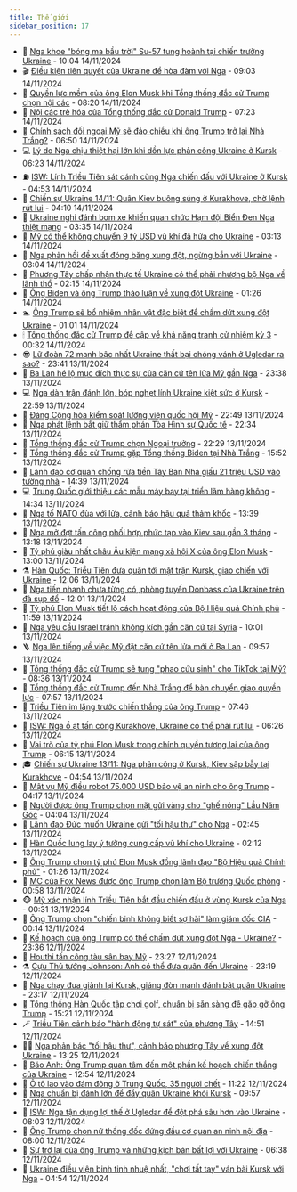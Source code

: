 ```yaml
---
title: Thế giới
sidebar_position: 17
---
```


<!-- dantri-the-gioi:START -->
- 🌋 [Nga khoe &quot;bóng ma bầu trời&quot; Su-57 tung hoành tại chiến trường Ukraine](https://dantri.com.vn/the-gioi/nga-khoe-bong-ma-bau-troi-su-57-tung-hoanh-tai-chien-truong-ukraine-20241114165005727.htm) - 10:04 14/11/2024
- 🎬 [Điều kiện tiên quyết của Ukraine để hòa đàm với Nga](https://dantri.com.vn/the-gioi/dieu-kien-tien-quyet-cua-ukraine-de-hoa-dam-voi-nga-20241114152526933.htm) - 09:03 14/11/2024
- 🧰 [Quyền lực mềm của ông Elon Musk khi Tổng thống đắc cử Trump chọn nội các](https://dantri.com.vn/the-gioi/quyen-luc-mem-cua-ong-elon-musk-khi-tong-thong-dac-cu-trump-chon-noi-cac-20241114150821308.htm) - 08:20 14/11/2024
- 🌋 [Nội các trẻ hóa của Tổng thống đắc cử Donald Trump](https://dantri.com.vn/the-gioi/noi-cac-tre-hoa-cua-tong-thong-dac-cu-donald-trump-20241114141309323.htm) - 07:23 14/11/2024
- 🗽 [Chính sách đối ngoại Mỹ sẽ đảo chiều khi ông Trump trở lại Nhà Trắng?](https://dantri.com.vn/the-gioi/chinh-sach-doi-ngoai-my-se-dao-chieu-khi-ong-trump-tro-lai-nha-trang-20241114115906843.htm) - 06:50 14/11/2024
- 💻 [Lý do Nga chịu thiệt hại lớn khi dồn lực phản công Ukraine ở Kursk](https://dantri.com.vn/the-gioi/ly-do-nga-chiu-thiet-hai-lon-khi-don-luc-phan-cong-ukraine-o-kursk-20241114114042574.htm) - 06:23 14/11/2024
- ⛽️ [ISW: Lính Triều Tiên sát cánh cùng Nga chiến đấu với Ukraine ở Kursk](https://dantri.com.vn/the-gioi/isw-linh-trieu-tien-sat-canh-cung-nga-chien-dau-voi-ukraine-o-kursk-20241114112627067.htm) - 04:53 14/11/2024
- 🤩 [Chiến sự Ukraine 14/11: Quân Kiev buông súng ở Kurakhove, chờ lệnh rút lui](https://dantri.com.vn/the-gioi/chien-su-ukraine-1411-quan-kiev-buong-sung-o-kurakhove-cho-lenh-rut-lui-20241114084403823.htm) - 04:10 14/11/2024
- 🧐 [Ukraine nghi đánh bom xe khiến quan chức Hạm đội Biển Đen Nga thiệt mạng](https://dantri.com.vn/the-gioi/ukraine-nghi-danh-bom-xe-khien-quan-chuc-ham-doi-bien-den-nga-thiet-mang-20241114095132558.htm) - 03:35 14/11/2024
- 🎊 [Mỹ có thể không chuyển 9 tỷ USD vũ khí đã hứa cho Ukraine](https://dantri.com.vn/the-gioi/my-co-the-khong-chuyen-9-ty-usd-vu-khi-da-hua-cho-ukraine-20241114094407859.htm) - 03:13 14/11/2024
- 📝 [Nga phản hồi đề xuất đóng băng xung đột, ngừng bắn với Ukraine](https://dantri.com.vn/the-gioi/nga-phan-hoi-de-xuat-dong-bang-xung-dot-ngung-ban-voi-ukraine-20241114093605980.htm) - 03:04 14/11/2024
- 🤡 [Phương Tây chấp nhận thực tế Ukraine có thể phải nhượng bộ Nga về lãnh thổ](https://dantri.com.vn/the-gioi/phuong-tay-chap-nhan-thuc-te-ukraine-co-the-phai-nhuong-bo-nga-ve-lanh-tho-20241114091508746.htm) - 02:15 14/11/2024
- 🥷 [Ông Biden và ông Trump thảo luận về xung đột Ukraine](https://dantri.com.vn/the-gioi/ong-biden-va-ong-trump-thao-luan-ve-xung-dot-ukraine-20241114081828516.htm) - 01:26 14/11/2024
- 🏊 [Ông Trump sẽ bổ nhiệm nhân vật đặc biệt để chấm dứt xung đột Ukraine](https://dantri.com.vn/the-gioi/ong-trump-se-bo-nhiem-nhan-vat-dac-biet-de-cham-dut-xung-dot-ukraine-20241114073426214.htm) - 01:01 14/11/2024
- 🕯 [Tổng thống đắc cử Trump đề cập về khả năng tranh cử nhiệm kỳ 3](https://dantri.com.vn/the-gioi/tong-thong-dac-cu-trump-de-cap-ve-kha-nang-tranh-cu-nhiem-ky-3-20241114072707812.htm) - 00:32 14/11/2024
- 😎 [Lữ đoàn 72 mạnh bậc nhất Ukraine thất bại chóng vánh ở Ugledar ra sao?](https://dantri.com.vn/the-gioi/lu-doan-72-manh-bac-nhat-ukraine-that-bai-chong-vanh-o-ugledar-ra-sao-20241113172926568.htm) - 23:41 13/11/2024
- 🌈 [Ba Lan hé lộ mục đích thực sự của căn cứ tên lửa Mỹ gần Nga](https://dantri.com.vn/the-gioi/ba-lan-he-lo-muc-dich-thuc-su-cua-can-cu-ten-lua-my-gan-nga-20241113193505848.htm) - 23:38 13/11/2024
- 💻 [Nga dàn trận đánh lớn, bóp nghẹt lính Ukraine kiệt sức ở Kursk](https://dantri.com.vn/the-gioi/nga-dan-tran-danh-lon-bop-nghet-linh-ukraine-kiet-suc-o-kursk-20241114013859273.htm) - 22:59 13/11/2024
- 🤖 [Đảng Cộng hòa kiểm soát lưỡng viện quốc hội Mỹ](https://dantri.com.vn/the-gioi/dang-cong-hoa-kiem-soat-luong-vien-quoc-hoi-my-20241114054658245.htm) - 22:49 13/11/2024
- 🦏 [Nga phát lệnh bắt giữ thẩm phán Tòa Hình sự Quốc tế](https://dantri.com.vn/the-gioi/nga-phat-lenh-bat-giu-tham-phan-toa-hinh-su-quoc-te-20241113223011579.htm) - 22:34 13/11/2024
- 🌁 [Tổng thống đắc cử Trump chọn Ngoại trưởng](https://dantri.com.vn/the-gioi/tong-thong-dac-cu-trump-chon-ngoai-truong-20241114052705950.htm) - 22:29 13/11/2024
- 🐘 [Tổng thống đắc cử Trump gặp Tổng thống Biden tại Nhà Trắng](https://dantri.com.vn/the-gioi/tong-thong-dac-cu-trump-gap-tong-thong-biden-tai-nha-trang-20241113150202311.htm) - 15:52 13/11/2024
- 🥷 [Lãnh đạo cơ quan chống rửa tiền Tây Ban Nha giấu 21 triệu USD vào tường nhà](https://dantri.com.vn/the-gioi/lanh-dao-co-quan-chong-rua-tien-tay-ban-nha-giau-21-trieu-usd-vao-tuong-nha-20241113092417530.htm) - 14:39 13/11/2024
- 💻 [Trung Quốc giới thiệu các mẫu máy bay tại triển lãm hàng không](https://dantri.com.vn/the-gioi/trung-quoc-gioi-thieu-cac-mau-may-bay-tai-trien-lam-hang-khong-20241113213332444.htm) - 14:34 13/11/2024
- 🎡 [Nga tố NATO đùa với lửa, cảnh báo hậu quả thảm khốc](https://dantri.com.vn/the-gioi/nga-to-nato-dua-voi-lua-canh-bao-hau-qua-tham-khoc-20241113190211058.htm) - 13:39 13/11/2024
- 🧰 [Nga mở đợt tấn công phối hợp phức tạp vào Kiev sau gần 3 tháng](https://dantri.com.vn/the-gioi/nga-mo-dot-tan-cong-phoi-hop-phuc-tap-vao-kiev-sau-gan-3-thang-20241113195001486.htm) - 13:18 13/11/2024
- 🥸 [Tỷ phú giàu nhất châu Âu kiện mạng xã hội X của ông Elon Musk](https://dantri.com.vn/the-gioi/ty-phu-giau-nhat-chau-au-kien-mang-xa-hoi-x-cua-ong-elon-musk-20241113161530764.htm) - 13:00 13/11/2024
- ⚗️ [Hàn Quốc: Triều Tiên đưa quân tới mặt trận Kursk, giao chiến với Ukraine](https://dantri.com.vn/the-gioi/han-quoc-trieu-tien-dua-quan-toi-mat-tran-kursk-giao-chien-voi-ukraine-20241113180443747.htm) - 12:06 13/11/2024
- 🌮 [Nga tiến nhanh chưa từng có, phòng tuyến Donbass của Ukraine trên đà sụp đổ](https://dantri.com.vn/the-gioi/nga-tien-nhanh-chua-tung-co-phong-tuyen-donbass-cua-ukraine-tren-da-sup-do-20241113173415484.htm) - 12:01 13/11/2024
- 🎃 [Tỷ phú Elon Musk tiết lộ cách hoạt động của Bộ Hiệu quả Chính phủ](https://dantri.com.vn/the-gioi/ty-phu-elon-musk-tiet-lo-cach-hoat-dong-cua-bo-hieu-qua-chinh-phu-20241113174950042.htm) - 11:59 13/11/2024
- 💫 [Nga yêu cầu Israel tránh không kích gần căn cứ tại Syria](https://dantri.com.vn/the-gioi/nga-yeu-cau-israel-tranh-khong-kich-gan-can-cu-tai-syria-20241113163814646.htm) - 10:01 13/11/2024
- 🪜 [Nga lên tiếng về việc Mỹ đặt căn cứ tên lửa mới ở Ba Lan](https://dantri.com.vn/the-gioi/nga-len-tieng-ve-viec-my-dat-can-cu-ten-lua-moi-o-ba-lan-20241113164807269.htm) - 09:57 13/11/2024
- 🌋 [Tổng thống đắc cử Trump sẽ tung &quot;phao cứu sinh&quot; cho TikTok tại Mỹ?](https://dantri.com.vn/the-gioi/tong-thong-dac-cu-trump-se-tung-phao-cuu-sinh-cho-tiktok-tai-my-20241113145951722.htm) - 08:36 13/11/2024
- 🦏 [Tổng thống đắc cử Trump đến Nhà Trắng để bàn chuyển giao quyền lực](https://dantri.com.vn/the-gioi/tong-thong-dac-cu-trump-den-nha-trang-de-ban-chuyen-giao-quyen-luc-20241113141243224.htm) - 07:57 13/11/2024
- 👀 [Triều Tiên im lặng trước chiến thắng của ông Trump](https://dantri.com.vn/the-gioi/trieu-tien-im-lang-truoc-chien-thang-cua-ong-trump-20241113132229612.htm) - 07:46 13/11/2024
- 🧰 [ISW: Nga ồ ạt tấn công Kurakhove, Ukraine có thể phải rút lui](https://dantri.com.vn/the-gioi/isw-nga-o-at-tan-cong-kurakhove-ukraine-co-the-phai-rut-lui-20241113123112970.htm) - 06:26 13/11/2024
- 🚀 [Vai trò của tỷ phú Elon Musk trong chính quyền tương lai của ông Trump](https://dantri.com.vn/the-gioi/vai-tro-cua-ty-phu-elon-musk-trong-chinh-quyen-tuong-lai-cua-ong-trump-20241113124733403.htm) - 06:15 13/11/2024
- 🎓 [Chiến sự Ukraine 13/11: Nga phản công ở Kursk, Kiev sập bẫy tại Kurakhove](https://dantri.com.vn/the-gioi/chien-su-ukraine-1311-nga-phan-cong-o-kursk-kiev-sap-bay-tai-kurakhove-20241113114257073.htm) - 04:54 13/11/2024
- 🥸 [Mật vụ Mỹ điều robot 75.000 USD bảo vệ an ninh cho ông Trump](https://dantri.com.vn/the-gioi/mat-vu-my-dieu-robot-75000-usd-bao-ve-an-ninh-cho-ong-trump-20241113111426924.htm) - 04:17 13/11/2024
- 🦅 [Người được ông Trump chọn mặt gửi vàng cho &quot;ghế nóng&quot; Lầu Năm Góc](https://dantri.com.vn/the-gioi/nguoi-duoc-ong-trump-chon-mat-gui-vang-cho-ghe-nong-lau-nam-goc-20241113103209270.htm) - 04:04 13/11/2024
- 🤭 [Lãnh đạo Đức muốn Ukraine gửi &quot;tối hậu thư&quot; cho Nga](https://dantri.com.vn/the-gioi/lanh-dao-duc-muon-ukraine-gui-toi-hau-thu-cho-nga-20241113093733120.htm) - 02:45 13/11/2024
- 🤖 [Hàn Quốc lung lay ý tưởng cung cấp vũ khí cho Ukraine](https://dantri.com.vn/the-gioi/han-quoc-lung-lay-y-tuong-cung-cap-vu-khi-cho-ukraine-20241113072027223.htm) - 02:12 13/11/2024
- 🐲 [Ông Trump chọn tỷ phú Elon Musk đồng lãnh đạo &quot;Bộ Hiệu quả Chính phủ&quot;](https://dantri.com.vn/the-gioi/ong-trump-chon-ty-phu-elon-musk-dong-lanh-dao-bo-hieu-qua-chinh-phu-20241113081509644.htm) - 01:26 13/11/2024
- 🫣 [MC của Fox News được ông Trump chọn làm Bộ trưởng Quốc phòng](https://dantri.com.vn/the-gioi/mc-cua-fox-news-duoc-ong-trump-chon-lam-bo-truong-quoc-phong-20241113075316094.htm) - 00:58 13/11/2024
- 🐵 [Mỹ xác nhận lính Triều Tiên bắt đầu chiến đấu ở vùng Kursk của Nga](https://dantri.com.vn/the-gioi/my-xac-nhan-linh-trieu-tien-bat-dau-chien-dau-o-vung-kursk-cua-nga-20241113072141764.htm) - 00:31 13/11/2024
- 🫶 [Ông Trump chọn &quot;chiến binh không biết sợ hãi&quot; làm giám đốc CIA](https://dantri.com.vn/the-gioi/ong-trump-chon-chien-binh-khong-biet-so-hai-lam-giam-doc-cia-20241113071044196.htm) - 00:14 13/11/2024
- 💃 [Kế hoạch của ông Trump có thể chấm dứt xung đột Nga - Ukraine?](https://dantri.com.vn/the-gioi/ke-hoach-cua-ong-trump-co-the-cham-dut-xung-dot-nga-ukraine-20241112123418976.htm) - 23:36 12/11/2024
- 💫 [Houthi tấn công tàu sân bay Mỹ](https://dantri.com.vn/the-gioi/houthi-tan-cong-tau-san-bay-my-20241113062209995.htm) - 23:27 12/11/2024
- ⚗️ [Cựu Thủ tướng Johnson: Anh có thể đưa quân đến Ukraine](https://dantri.com.vn/the-gioi/cuu-thu-tuong-johnson-anh-co-the-dua-quan-den-ukraine-20241113055351180.htm) - 23:19 12/11/2024
- 🥷 [Nga chạy đua giành lại Kursk, giáng đòn mạnh đánh bật quân Ukraine](https://dantri.com.vn/the-gioi/nga-chay-dua-gianh-lai-kursk-giang-don-manh-danh-bat-quan-ukraine-20241113005009951.htm) - 23:17 12/11/2024
- 🥸 [Tổng thống Hàn Quốc tập chơi golf, chuẩn bị sẵn sàng để gặp gỡ ông Trump](https://dantri.com.vn/the-gioi/tong-thong-han-quoc-tap-choi-golf-chuan-bi-san-sang-de-gap-go-ong-trump-20241112152505958.htm) - 15:21 12/11/2024
- 🪄 [Triều Tiên cảnh báo &quot;hành động tự sát&quot; của phương Tây](https://dantri.com.vn/the-gioi/trieu-tien-canh-bao-hanh-dong-tu-sat-cua-phuong-tay-20241112214930849.htm) - 14:51 12/11/2024
- 🧑‍💻 [Nga phản bác &quot;tối hậu thư&quot;, cảnh báo phương Tây về xung đột Ukraine](https://dantri.com.vn/the-gioi/nga-phan-bac-toi-hau-thu-canh-bao-phuong-tay-ve-xung-dot-ukraine-20241112195900200.htm) - 13:25 12/11/2024
- 🤭 [Báo Anh: Ông Trump quan tâm đến một phần kế hoạch chiến thắng của Ukraine](https://dantri.com.vn/the-gioi/bao-anh-ong-trump-quan-tam-den-mot-phan-ke-hoach-chien-thang-cua-ukraine-20241112194513583.htm) - 12:54 12/11/2024
- 🗽 [Ô tô lao vào đám đông ở Trung Quốc, 35 người chết](https://dantri.com.vn/the-gioi/o-to-lao-vao-dam-dong-o-trung-quoc-35-nguoi-chet-20241112182508230.htm) - 11:22 12/11/2024
- 🤖 [Nga chuẩn bị đánh lớn để đẩy quân Ukraine khỏi Kursk](https://dantri.com.vn/the-gioi/nga-chuan-bi-danh-lon-de-day-quan-ukraine-khoi-kursk-20241112151850955.htm) - 09:57 12/11/2024
- 🌈 [ISW: Nga tận dụng lợi thế ở Ugledar để đột phá sâu hơn vào Ukraine](https://dantri.com.vn/the-gioi/isw-nga-tan-dung-loi-the-o-ugledar-de-dot-pha-sau-hon-vao-ukraine-20241112114239393.htm) - 08:03 12/11/2024
- 🤩 [Ông Trump chọn nữ thống đốc đứng đầu cơ quan an ninh nội địa](https://dantri.com.vn/the-gioi/ong-trump-chon-nu-thong-doc-dung-dau-co-quan-an-ninh-noi-dia-20241112144933527.htm) - 08:00 12/11/2024
- 🤗 [Sự trở lại của ông Trump và những kịch bản bất lợi với Ukraine](https://dantri.com.vn/the-gioi/su-tro-lai-cua-ong-trump-va-nhung-kich-ban-bat-loi-voi-ukraine-20241112132301917.htm) - 06:38 12/11/2024
- 🙉 [Ukraine điều viện binh tinh nhuệ nhất, &quot;chơi tất tay&quot; ván bài Kursk với Nga](https://dantri.com.vn/the-gioi/ukraine-dieu-vien-binh-tinh-nhue-nhat-choi-tat-tay-van-bai-kursk-voi-nga-20241112112001080.htm) - 04:54 12/11/2024<!-- dantri-the-gioi:END -->
